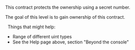 This contract protects the ownership using a secret number.

The goal of this level is to gain ownership of this contract.

&nbsp;
Things that might help:
* Range of different uint types
* See the Help page above, section "Beyond the console"